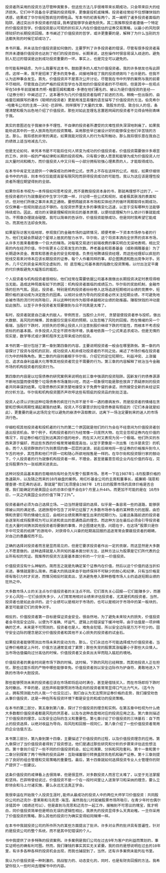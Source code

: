     投资者所采用的投资方法尽管种类繁多，但这些方法几乎很难带来长期成功，只会带来巨大的经济损失。它们中不具备合乎逻辑的投资程序，更像是投机或赌博。投资者经常经不住想赚快钱的诱惑，结果成了华尔街短暂疯狂的牺牲品。写本书的初衷有两个。其一阐明了诸多投资者面临的陷阱，通过突出许多投资者的错误,我希望能够学会避免损失。其二我推荐投资者遵循一个特定的价值投资哲学。价值投资是以可观的折扣买入内在价值低估的证券交易策略，以最小的风险获得较好的长期投资回报。本书阐述了价值投资的哲学，或许更重要的是，解释了为什么当别的方法都失败的时候它却成功了。    本书开篇，并未谈及价值投资是如何做的，主要罗列了许多投资者的错误，尽管有很多投资者虽然并未遵循价值投资也达到了他们的投资目标，长期来说，这些操作时很容易误入歧途的。避免别人犯过的错误是达到成功投资重要的一环。事实上，也是完全可以避免的。    你可能有种疑虑，为什么我要写这本书，鼓励更多的人成为价值投资者。我的许多朋友也有此顾虑。这样一来，我不是招来了更多的竞争者，间接地降低了我的投资绩效吗？也许是的。但我不认为这种事会发生。首先，价值投资并不是首次公开讨论。尽管我在书中列举的案例与我的前辈不尽相同，尽管我自己的严格的投资哲学也与其他的价值投资者的不尽相同，但是其中一些观点早在50多年前就被本杰明·格雷厄姆和戴维·多德在他们著名的、被认为是价值投资的圣经——《证券分析》中阐述过了。这本著作为几代价值投资者指明了前进的方向。稍晚一些出版的、由格雷厄姆撰写的著作《聪明的投资者》更是用浅显易懂的语言描写了价值投资的方法。伯克希尔·哈撒韦公司的主席——沃伦·巴菲特，同样撰写了大量的文章、致股东的信、致合伙人的信，条理清楚和极为出色地介绍了价值投资。那些对如此至理名言置若罔闻的投资者不见得会特别青睐于我。    真实的意图还在于我被许多不理性、不自律的投资者所遭受的灾难性损失深深地刺痛了。如果我能劝说其中的一些人放弃危险的投资策略，采用那些早已被设计好的能够保全他们辛苦钱的方法，那么，我将感到非常的满足。如果我能对投资人的行为有所触动，那么我将很乐意在我自己的绩效上适当地减去几分。    但是无论如何，单凭本书是不可能将任何人转变为成功的价值投资者。价值投资需要做许多艰苦的工作，非同一般的严格纪律和长期的投资视角。只有极少数人愿意和能够为成为价值投资人付出大量时间和精力，而价值投资人中又只有一小部分拥有较强心理素质的人，才能取得成功。    在本书中肯定无法提供一个确保成功的神奇公式。世界上不存在这样的公式。相反，如果仔细领会书中的内容，则本书仅仅能提高冒有限风险而获得投资成功的可能性。我认为这应该是理性投资者所理应期望得到的全部。    如果你将本书视为一本传授如何思考投资,而不是教授投资本身的书，那就再理想不过的了。一些投资者的行为就像是初中生学习代数一样，只记得一些公式和规则，或者极其肤浅的表面知识，但对他们所做之事并未真正通晓。要想跨越资本市场和实体经济的循环周期取得长期成功，仅仅捧着一些规则是远远不够的。在投资世界里太多的事情变化迅速，以至于没有哪种方法能够持续成功。因此，成功的关键是理解规则背后的基本原理，以便彻底理解为什么依计行事就能成功，不照章办理就会碰壁。我可以简单的告诉你，价值投资能够成功，但是同时我希望它能成功，而其他方法却会失败。    如果星际访客光临地球，参观我们的金融市场的运转情况，顺便考察一下资本市场参与者的行为，他们无疑会质疑这个星球上居民的智力水平。华尔街，这个将资本洒向全世界的资本市场，从许多方面来看都像一个巨大的赌场。对每笔交易进行前端收费的事实明白无误地表明，相比交易的内在经济价值，华尔街更关心交易发生的次数。养老基金和慈善基金（或称捐赠基金）为了长期退休资金、教育和慈善资金的安全和增值，负责任地聘请投资经理，而这些经理却以疯狂的短线交易来对待本应该长期投资的证券，每个人作着同样的事，却企图猜透和胜出竞争对手。另外，几千亿的资金采用完全虚拟的、彻 底忽略公司基本面的指数化投资策略，以付出注定平庸的代价换取避免大幅落后的尴尬。    个人投资者与机构投资者很相似，他们经常在需要依据公司基本面做出长期投资决定时表现得相当无能。造成这种局面有如下的原因：机构投资者面临的成绩压力，华尔街的奖励机制，金融市场的狂热气氛。因此，投资者，特别是机构投资者纷纷卷入这场追逐短期相对业绩的竞赛中，短期价格的波动成为决定胜负的因素。以相对业绩为导向的投资者必然关注短期业绩，不可避免地会被市场的流行时尚所吸引，并以这种时尚作为取得卓越相对业绩的助推器。赚取快钱的冲动是如此强烈，以至于许多投资者发现要做到与众不同真是太难了。    有时，投资者就是自己最大的敌人。举例而言，当股价上升时, 贪婪驱使投资者参与投机，做出大数额、高风险的赌博，其依据仅仅是乐观的预期，以及忽略了风险的回报。而在情绪的另一个极端，当股价下跌时，对损失的恐惧让投资人只注意到股价继续下跌的可能性，而根本不考虑投资标的的基本面。许多投资人完全不顾市场环境，执着地依靠一个公式来追求成功，但是无情的现实是，数学等式或计算机程序无法带来成功的投资。    本书的第一部分包括了第一章到第四章的内容，主要说明投资者一般会在哪里跌倒。第一章的内容探讨了投资与投机的区别，成功投资人和非成功投资者的不同之处。阐述了市场价格在投资者行为中的特殊角色。第二章的内容则着眼于华尔街，介绍它的定位短期化、利益冲突、上涨偏见、追求自身利益最大化等等其他投资者完全不需要的行为。第三章的内容解释了统治当今金融市场的机构投资者的投资行为。    第四章的内容是以垃圾债券的研究案例来说明在前三章中强调的投资陷阱。因新发行的债券源源不断地加盟而使得整个垃圾债券市场蓬勃兴旺，而这一现象很可能是那些放弃了质疑原则的投资者共同串谋的结果。垃圾债券的买家贪婪地接受关于免费午餐的承诺，欣然接受全新的未经证实的分析方法。华尔街和机构投资圈齐声欢呼这些有瑕疵的投资品的到处泛滥。    投资人必须认识到这种垃圾债券的疯狂行为并不是千年一遇的癔病发作，而是投资者的情绪在贪婪和恐惧间周期性潮起潮落的结果。投资人不仅要意识到垃圾债券是有瑕疵的（它们本身就是如此），更重要的是从这场完全可以避免的崩溃中汲取教训，远离下一场注定要到来的迷人的市场流行色。    仔细检视其他投资者和投机者的行为的第二个原因就是他们的行为会在不经意间为价值投资者创造出投资机会。举个例子，机构投资者的行为经常像一只庞然大物，在完全忽视证券内在价值的情况下，将证券价格打压到远离其价值的地步，而在买入时又表现为另一个极端。他们所买的东西来源于偏好，而这些东西的价格常常被极度高估，以至于更像是一次出售（也许是卖空）的机会。而个人投资群体的行为则表现的像一层层的波浪，前赴后继地将一些证券的价格推升到令人乍舌的地步，其性质和他们不顾一切和随心所欲地抛售是一样的。在华尔街和投资银行家的鼓动下，个人投资者的行为就像机构投资者一样，不理会，甚至是蓄意忽视企业内在价值的存在，完全将股票作为一张纸牌买进卖出。    这种对投资品基本面的忽略倾向有时会充斥整个股票市场。思考一下在1987年1-8月股票价格的急速飙升，以及随之而来的10月崩盘的案例。用红杉基金公司的主席和董事长，威廉姆·瑞恩和理查德·坎尼弗的话说，那就是“我们无须理会1987年 1月1日的股票市场的具体价格是否合理，我们能确定的是美国企业的总体价值不会在8个月里上升44%，而更加不可能的是在 10月9日，一天之内美国企业的价值下降了23%”。    投资者最终必须为自己选择立场。一边当然是错误的选择，似乎是一条容易一些的道路，能够获得被认同的满足感。这趟旅程中包含了对早已征服了大多数市场参与者的某种势力的屈服，由恐惧和贪婪引导的情绪化反应，由相对业绩竞赛所催生出来的短期行为。沿着这条路前进的投资者会逐渐形成将股票视为可以买进和卖出的普通商品的理念。而这种方法在最后必须会引导投资者花去大量时间猜测其他投资者将要做的事情，并企图捷足先登。问题在于，在这场“股票只是你手中可交易的纸牌”的游戏中，对获得令人兴奋的短期高回报的追逐常常会蒙蔽投资者的眼睛，对自己的愚蠢视而不见。    正确的选择对投资者而言是显而易见的，但是它要求投资者作出一定的贡献，而这显然是大多数人不愿意做的。这种选择就是人所共知的基本面分析方法，这种方法认为股票是它们所代表的企业所有权的凭证。我推荐的投资方法是基本面分析的一个分支——价值投资。    价值投资没有什么神秘的。简而言之就是先确定某个证券内在价值，然后以这个价值的适当折扣买进。事情就是那么简单。而最大的挑战来自于始终保持不可缺少的耐心和纪律，只有当价格变得有吸引力时才买进，而情况相反时就卖出，坚决避免卷入那种吞噬市场人士的追逐短期业绩的狂热之中。    大多数市场人士的关注点与价值投资者的关注点不同。它们首先关心回报——它们能赚多少，而甚少关心风险——它们会损失多少。人们常常用相对业绩来评估投资者，尤其是机构投资者，当然，投资者也是如此自评的。这个业绩可以是相对于市场的，也可以是相对于市场中的某一板块的，甚至可能是它们的竞争对手。    相反的，价值投资者第一目标是保证资金安全。很自然地，为了避免未来较大的损失，价值投资者会寻找安全边际，以便为不准确、坏运气、逻辑上的错误留下缓冲地带。由于估值是一项非精确的艺术，未来是不可预测的，投资者也是人，难免会犯错，所以安全边际是万万不可少的。固守安全边际的理念是区分价值投资者和其他不关心损失的投资者的试金石。    如果投资者能够预测出市场未来的变动方向，那么，它们永远也不可能选择成为价值投资者。当证券价格稳定上升时，价值方法通常变成了累赘；那些失宠的股票其涨幅要小于那些大众情人。当市场估值偏向过分高估的时候，价值投资者又会卖出太早而陷入尴尬的境地。    价值投资者的黄金时间是市场下跌的时候。这时候，下跌的风险已经释放，而其他投资人正在担忧，那些过度乐观的产物中哪些能够幸免。价值投资者则以安全边际作为护身符，勇敢地进入下跌的市场中大胆投资。    那些能够预测未来的投资者应该在市场即将启动时满仓，甚至是借钱买入，而在市场即将下跌时及时撤出。不幸的是，这些声称能够预测市场走向的投资者常常显得口气比力气大。（迄今为止，拥有预测能力的人我一个也没见过）。我们自认为无法预测证券价格的走势，我们接受劝告从事价值投资，这是一种在所有投资环境下都是安全的和成功的投资策略。    在本书的第二部分，第五章到第八章，探讨了价值投资的理念和实例。在第五章中检视为什么绝大多数都价值投资者都是风险的厌恶者，以及与这种态度相对应的投资应用之法。第六章则描述了价值投资的理念，以及安全边际的含义和重要性。第七章讨论了价值投资的三块基石：自下而上的投资选择，以绝对收益为导向，将风险和回报一视同仁。第八章介绍了一些价值投资者常用的企业估值方法。    本书第三部分，第九章到第十四章，主要描述了价值投资的过程，以及价值投资理念的应用。第九章探讨了当价值投资者得到了投资想法，他们是通过那些研究和分析的步骤来评估这些想法的。第十章则介绍了一些不同的价值投资机会，如公司清算、分拆和风险套利。第十一章和第十二章分别探索了两个特殊的投资品种：互助储蓄银行转换盒财务危机和破产证券。第十三章则提示了良好的组合管理和交易策略的重要性。最后，第十四章就如何选择投资专业人士管理你的财产提供了一些建议。    这条价值投资的戒律看上去很简单，但是很显然，对多数投资人而言它太难了，以至于无法掌握和坚持。巴菲特曾经说过，价值投资不是一个在一段时间里让人逐渐学习和采纳的理念，要么立即领会和马上付诸实施，要么永远无法真正学会。    我很幸运在开始我个人投资生涯时,能师从最成功的投资人中的两位大师学习价值投资：共同股份公司的迈克尔·普莱斯和马克思·海涅。虽然我在儿时就被股票市场所吸引，在青少年时也偶尔涉猎其中（成绩还可以），但是直到马克思和迈克尔一起工作，接触到不可思议的瑰宝，我才明白，同价值投资简单但是明白无误的逻辑性相比，我原先的投资显得多么天真幼稚。一旦你采用了价值投资的策略，那么其他的投资行为确实变得如同赌博一样。    在本书中我就投资公司的所作所为的某些方面提出了批评。许多对业界的批评具有普遍性，针对的是投资公司的整个系统，而不是其中犯错误的个人。    书中我提供了许多特殊的投资案例。许多案例是我们公司在过去9年为客户的利益而策划的，事实证明也的确有利可图。然而，我们赚钱的事实其实无关紧要。我的目的是想说明在过去的10年里，有许多各种各样的投资机会出现，而我也捕捉到了。当然，还有许多案例未能列在书里。    我认为价值投资是一种刺激的、挑战智力的、动态变化的，同时，也是有财务回报的方法。我希望你投入一些时间去理解书中的内容。

